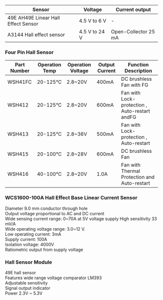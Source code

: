 | Sensor                                            |  Voltage    |  Current output     |
|---------------------------------------------------|-------------|---------------------|
|49E AH49E Linear Hall Effect Sensor                | 4.5 V to 6 V|       -             |
|A3144 Hall effect sensor                           |4.5 V to 24 V| Open-Collector 25 mA| 

<h3>Four Pin Hall Sensor</h3>

|Part Number  |Operation Temp     |   Operation Voltage  |  Output Current  |  Function Description                         |
|-------------|-------------------|----------------------|------------------|-----------------------------------------------|
|WSH41FC      | 20-125°C          |   2.8~20V            | 400mA            |DC brushless Fan with FG                       | 
|WSH412       | 20-125°C          | 2.8~20V              | 600mA            |Fan with Lock- protection , Auto-restart andFG |
|WSH413       | 20-125°C          | 2.8~36V              |500mA             |Fan with Lock- protection , Auto-restart       |
|WSH415       | 20-100°C          | 2.8~28V              |600mA             |DC brushless Fan                               |
|WSH416       | 40-100°C          | 2.8~20V              |1.0A              |Fan with Thermal Protection and Auto-restart   |




<h3>WCS1600-100A Hall Effect Base Linear Current Sensor</h3>
Diameter 9.0 mm conductor through hole<br>
 Output voltage proportional to AC and DC current<br>
 Wide sensing current range: 0~70A at 5V voltage supply High sensitivity 33 mV/A<br>
 Wide operating voltage range: 3.0~12 V.<br>
 Low operating current: 3mA<br>
 Supply current: 100A<br>
 Isolation voltage: 4000V<br>
 Ratiometric output from supply voltage<br>

<h3>Hall Sensor Module</h3>
49E hall sensor<br>
Features wide range voltage comparator LM393<br>
Adjustable sensitivity<br>
Signal output indicator<br>
Power	2.3V ~ 5.3V<br>

